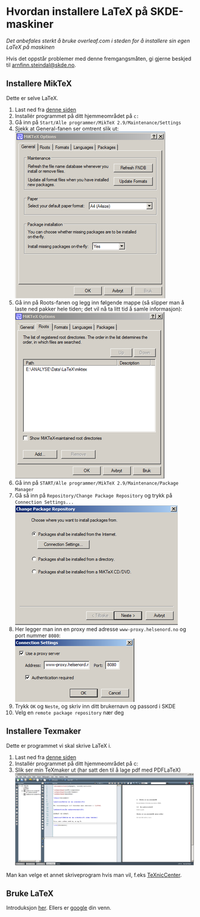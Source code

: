 ﻿# Hvordan installere LaTeX på SKDE-maskiner

*Det anbefales sterkt å bruke overleaf.com i steden for å installere sin egen LaTeX på maskinen*

Hvis det oppstår problemer med denne fremgangsmåten, gi gjerne beskjed til arnfinn.steindal@skde.no.

## Installere MikTeX

Dette er selve LaTeX.

1. Last ned fra [denne siden](http://miktex.org/download)
2. Installér programmet på ditt hjemmeområdet på `c:`
3. Gå inn på `Start/Alle programmer/MikTeX 2.9/Maintenance/Settings`
  1. Sjekk at General-fanen ser omtrent slik ut:  
![Alt text](figurer/miktex_general.png)  
  2. Gå inn på Roots-fanen og legg inn følgende mappe (så slipper man å laste ned pakker hele tiden; det vil nå ta litt tid å samle informasjon):   
![Alt text](figurer/miktex_roots.png)  
4. Gå inn på `START/Alle programmer/MikTeX 2.9/Maintenance/Package Manager`
  1. Gå så inn på `Repository/Change Package Repository` og trykk på `Connection Settings...`  
![Alt text](figurer/miktex_repository1.png)  
  2. Her legger man inn en proxy med adresse `www-proxy.helsenord.no` og port nummer `8080`:  
![Alt text](figurer/miktex_repository_proxy.png)
  3. Trykk `OK` og `Neste`, og skriv inn ditt brukernavn og passord i SKDE
  4. Velg en `remote package repository` nær deg

## Installere Texmaker 

Dette er programmet vi skal skrive LaTeX i.

1. Last ned fra [denne siden](http://www.xm1math.net/texmaker/download.html)
2. Installér programmet på ditt hjemmeområdet på c:  
3. Slik ser min TeXmaker ut (har satt den til å lage pdf med PDFLaTeX)  
![Alt text](figurer/texmaker.png)  

Man kan velge et annet skriveprogram hvis man vil, f.eks [TeXnicCenter](http://www.texniccenter.org).

## Bruke LaTeX

Introduksjon [her](latex_intro.md). Ellers er [google](http://www.google.no/search?q=introduction+to+latex) din venn.  

